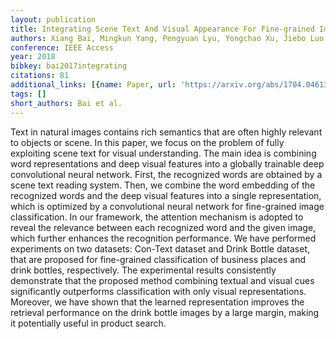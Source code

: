 ```yaml
---
layout: publication
title: Integrating Scene Text And Visual Appearance For Fine-grained Image Classification
authors: Xiang Bai, Mingkun Yang, Pengyuan Lyu, Yongchao Xu, Jiebo Luo
conference: IEEE Access
year: 2018
bibkey: bai2017integrating
citations: 81
additional_links: [{name: Paper, url: 'https://arxiv.org/abs/1704.04613'}]
tags: []
short_authors: Bai et al.
---
```

Text in natural images contains rich semantics that are often highly relevant
to objects or scene. In this paper, we focus on the problem of fully exploiting
scene text for visual understanding. The main idea is combining word
representations and deep visual features into a globally trainable deep
convolutional neural network. First, the recognized words are obtained by a
scene text reading system. Then, we combine the word embedding of the
recognized words and the deep visual features into a single representation,
which is optimized by a convolutional neural network for fine-grained image
classification. In our framework, the attention mechanism is adopted to reveal
the relevance between each recognized word and the given image, which further
enhances the recognition performance. We have performed experiments on two
datasets: Con-Text dataset and Drink Bottle dataset, that are proposed for
fine-grained classification of business places and drink bottles, respectively.
The experimental results consistently demonstrate that the proposed method
combining textual and visual cues significantly outperforms classification with
only visual representations. Moreover, we have shown that the learned
representation improves the retrieval performance on the drink bottle images by
a large margin, making it potentially useful in product search.